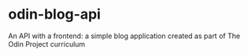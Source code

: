 # odin-blog-api

An API with a frontend: a simple blog application created as part of The Odin Project curriculum
